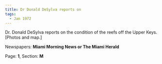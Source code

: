 ```yaml
---  
title: Dr Donald DeSylva reports on  
tags:  
  - Jan 1972  
---  
```

  
Dr. Donald DeSylva reports on the condition of the reefs off the Upper Keys. [Photos and map.]  
  
Newspapers: **Miami Morning News or The Miami Herald**  
  
Page: **1**, Section: **M** 
